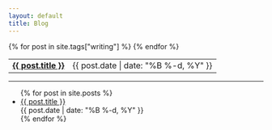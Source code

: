 ```yaml
---
layout: default
title: Blog
---
```

<table cellspacing="15" class="posts">
  {% for post in site.tags["writing"] %}
  <tr>
    <td><a href="{{ post.url }}"><b>{{ post.title }}</b></a></td><td><div class="publish-date"><time pubdate="">{{ post.date | date: "%B %-d, %Y" }}</time></div></td>
  </tr>
  {% endfor %}
</table>
<hr>
<ul class="posts">
  {% for post in site.posts %}
    <li>
      <a href="{{ post.url }}">{{ post.title }}</a>
      <div class="publish-date"><time pubdate="">{{ post.date | date: "%B %-d, %Y" }}</time></div>
    </li>
  {% endfor %}
</ul>
